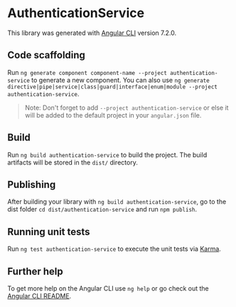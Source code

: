 # AuthenticationService

This library was generated with [Angular CLI](https://github.com/angular/angular-cli) version 7.2.0.

## Code scaffolding

Run `ng generate component component-name --project authentication-service` to generate a new component. You can also use `ng generate directive|pipe|service|class|guard|interface|enum|module --project authentication-service`.
> Note: Don't forget to add `--project authentication-service` or else it will be added to the default project in your `angular.json` file. 

## Build

Run `ng build authentication-service` to build the project. The build artifacts will be stored in the `dist/` directory.

## Publishing

After building your library with `ng build authentication-service`, go to the dist folder `cd dist/authentication-service` and run `npm publish`.

## Running unit tests

Run `ng test authentication-service` to execute the unit tests via [Karma](https://karma-runner.github.io).

## Further help

To get more help on the Angular CLI use `ng help` or go check out the [Angular CLI README](https://github.com/angular/angular-cli/blob/master/README.md).
